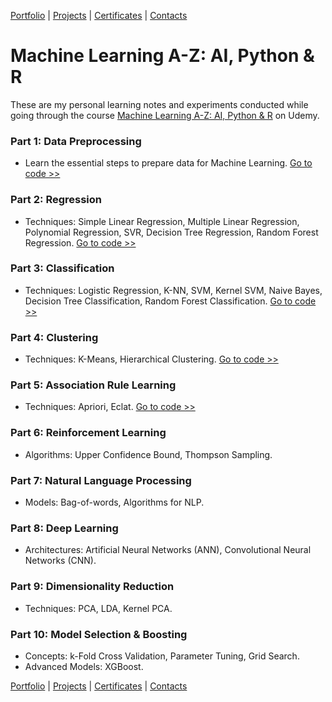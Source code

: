 [Portfolio](https://github.com/daluchkin/data-analyst-portfolio) |  [Projects](https://github.com/daluchkin/data-analyst-portfolio/blob/main/projects.md) | [Certificates](https://github.com/daluchkin/data-analyst-portfolio/blob/main/certificates.md) | [Contacts](https://github.com/daluchkin/data-analyst-portfolio#my_contacts)

# Machine Learning A-Z: AI, Python & R

These are my personal learning notes and experiments conducted while going through the course [Machine Learning A-Z: AI, Python & R](https://www.udemy.com/course/machinelearning/) on Udemy.


### **Part 1: Data Preprocessing**
- Learn the essential steps to prepare data for Machine Learning.
  [Go to code >>](./01_Data_Preprocessing/)

### **Part 2: Regression**
- Techniques: Simple Linear Regression, Multiple Linear Regression, Polynomial Regression, SVR, Decision Tree Regression, Random Forest Regression.
  [Go to code >>](./02_Regression/)

### **Part 3: Classification**
- Techniques: Logistic Regression, K-NN, SVM, Kernel SVM, Naive Bayes, Decision Tree Classification, Random Forest Classification.
  [Go to code >>](./03_Classification/)

### **Part 4: Clustering**
- Techniques: K-Means, Hierarchical Clustering.
  [Go to code >>](./04_Clustering/)

### **Part 5: Association Rule Learning**
- Techniques: Apriori, Eclat.
  [Go to code >>](./05_Association_Rule_Learning/)

### **Part 6: Reinforcement Learning**
- Algorithms: Upper Confidence Bound, Thompson Sampling.

### **Part 7: Natural Language Processing**
- Models: Bag-of-words, Algorithms for NLP.

### **Part 8: Deep Learning**
- Architectures: Artificial Neural Networks (ANN), Convolutional Neural Networks (CNN).

### **Part 9: Dimensionality Reduction**
- Techniques: PCA, LDA, Kernel PCA.

### **Part 10: Model Selection & Boosting**
- Concepts: k-Fold Cross Validation, Parameter Tuning, Grid Search.
- Advanced Models: XGBoost.


[Portfolio](https://github.com/daluchkin/data-analyst-portfolio) |  [Projects](https://github.com/daluchkin/data-analyst-portfolio/blob/main/projects.md) | [Certificates](https://github.com/daluchkin/data-analyst-portfolio/blob/main/certificates.md) | [Contacts](https://github.com/daluchkin/data-analyst-portfolio#my_contacts)